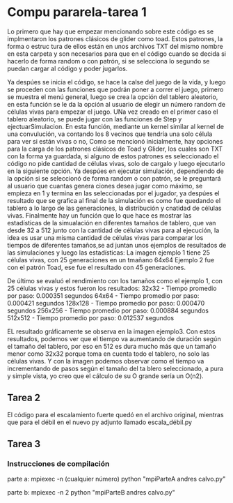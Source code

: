 # Compu pararela-tarea 1

Lo primero que hay que empezar mencionando sobre este código es se implmentaron los patrones clásicos de glider como toad. Estos patrones, la forma o estruc
tura de ellos están en unos archivos TXT del mismo nombre en esta carpeta y son necesarios para que en el código cuando se decida si hacerlo de forma random
o con patrón, si se selecciona lo segundo se puedan cargar al código y poder jugarlos.

Ya despúes se inicia el código, se hace la calse del juego de la vida, y luego se proceden con las funciones que podrán poner a correr el juego,
primero se muestra el menú general, luego se crea la opción del tablero aleatorio, en esta función se le da la opción al usuario de elegir un número
random de células vivas para empezar el juego. UNa vez creado en el primer caso el tablero aleatorio, se puede jugar con las funciones de Step y ejectuarSimulacion.
En esta función, mediante un kernel similar al kernel de una convulución, va contando los 8 vecinos que tendría una solo célula para ver si están vivas o no,
Como se mencionó inicialmente, hay opciones para la carga de los patrones clásicos de Toad y Glider, los cuales son TXT con la forma ya guardada,
si alguno de estos patrones es seleccionado el código no pide cantidad de células vivas, solo de cargalo y luego ejecutarlo en la siguiente opción.
Ya despúes en ejecutar simulación, dependiendo de la opción si se seleccionó de forma random o con patrón, se le preguntará al usuario que cuantas genera
ciones desea jugar como máximo, se empieza en 1 y termina en las seleccionadas por el jugador, ya despúes el resultado que se grafica al final de la
simulación es como fue quedando el tablero a lo largo de las generaciones, la distribución y cnatidad de células vivas.
Finalmente hay un función que lo que hace es mostrar las estadísticas de la simualación en diferentes tamaños de tablero, que van desde 32 a 512 junto con
la cantidad de células vivas para al ejecución, la idea es usar una misma cantidad de células vivas para comparar los tiempos de diferentes tamaños,se ad
juntan unos ejemplos de resultados de las simulaciones y luego las estadísticas:
La imagen ejemplo 1 tiene 25 células vivas, con 25 generaciones en un tmañano 64x64
Ejemplo 2 fue con el patrón Toad, ese fue el resultado con 45 generaciones.

De último se evaluó el rendimiento con los tamaños como el ejemplo 1, con 25 células vivas y estos fueron los resultados:
32x32 - Tiempo promedio por paso: 0.000351 segundos
64x64 - Tiempo promedio por paso: 0.000421 segundos
128x128 - Tiempo promedio por paso: 0.000470 segundos
256x256 - Tiempo promedio por paso: 0.000884 segundos
512x512 - Tiempo promedio por paso: 0.012537 segundos

EL resultado gráficamente se observa en la imagen ejemplo3.
Con estos resultados, podemos ver que el tiempo va aumentando de duración según el tamaño del
tablero, por eso en 512 es dura mucho más que un tamaño menor como 32x32 porque toma en cuenta
todo el tablero, no solo las células vivas.
Y con la imagen podemos observar como el tiempo va incrementando de pasos según el tamaño del ta
blero seleccionado, a pura y simple vista, yo creo que el cálculo de su O grande sería un O(n2).

## Tarea 2
El código para el escalamiento fuerte quedó en el archivo original, mientras que para el débil en el nuevo py adjunto llamado escala_débil.py

## Tarea 3
### Instrucciones de compilación
parte a: mpiexec -n (cualquier número) python "mpiParteA andres calvo.py"

parte b: mpiexec -n 2 python "mpiParteB andres calvo.py"




